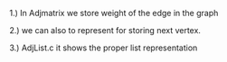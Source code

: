 1.)  In Adjmatrix we store weight of the edge in the graph

2.) we can also to represent for storing next vertex.

3.) AdjList.c it shows the proper list representation
